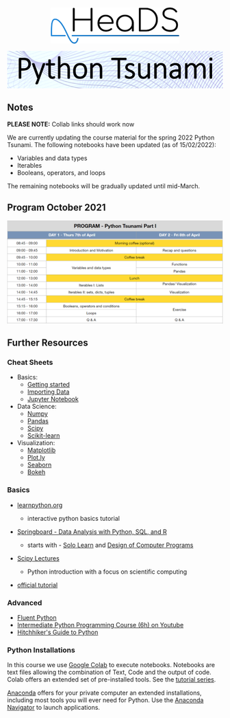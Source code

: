 <p align="center">
  <img src="figures/HeaDS_logo_large_withTitle.png" width="300">
</p>
<p align="center">
  <img src="figures/tsunami_logo.PNG" width="600">

## Notes
**PLEASE NOTE:** Collab links should work now

We are currently updating the course material for the spring 2022 Python Tsunami. The following notebooks have been updated (as of 15/02/2022):
- Variables and data types
- Iterables
- Booleans, operators, and loops

The remaining notebooks will be gradually updated until mid-March.

## Program October 2021
![image](https://github.com/Center-for-Health-Data-Science/PythonTsunami/blob/spring2022/figures/program_spring_2022.PNG)


## Further Resources

### Cheat Sheets
- Basics:
  - [Getting started](cheat_sheets/cheat_sheet_day0.pdf)
  - [Importing Data](cheat_sheets/Importing_Data_Cheat_sheet.pdf)
  - [Jupyter Notebook](cheat_sheets/Jupyter_Notebook_Cheat_Sheet.pdf)
- Data Science:
  - [Numpy](cheat_sheets/Numpy_Python_Cheat_Sheet.pdf)
  - [Pandas](cheat_sheets/Pandas_Cheat_Sheet.pdf)
  - [Scipy](cheat_sheets/Scipy-LinearAlgebra_Cheat_Sheet.pdf)
  - [Scikit-learn](cheat_sheets/Scikit-learn_Cheat_Sheet.pdf)
- Visualization:
  - [Matplotlib](cheat_sheets/Python_Matplotlib_Cheat_Sheet.pdf)
  - [Plot.ly](cheat_sheets/Plotly_Cheat_Sheet.pdf)
  - [Seaborn](cheat_sheets/Seaborn_Cheat_Sheet.pdf)
  - [Bokeh](cheat_sheets/Bokeh_Cheat_Sheet.pdf)

### Basics
- [learnpython.org](https://www.learnpython.org/)
  - interactive python basics tutorial

- [Springboard - Data Analysis with Python, SQL, and R](https://www.springboard.com/learning-paths/data-analysis/learn/)
  - starts with - [Solo Learn](https://www.sololearn.com/Course/Python/) and [Design of Computer Programs](https://www.udacity.com/course/design-of-computer-programs--cs212)
- [Scipy Lectures](https://scipy-lectures.org/index.html)
    - Python introduction with a focus on scientific computing
- [official tutorial](https://docs.python.org/3/tutorial/)

### Advanced
- [Fluent Python](https://www.oreilly.com/library/view/fluent-python-2nd/9781492056348/)
- [Intermediate Python Programming Course (6h)  on Youtube](https://www.youtube.com/watch?v=HGOBQPFzWKo)
- [Hitchhiker's Guide to Python](https://docs.python-guide.org/)


### Python Installations

In this course we use [Google Colab](https://colab.research.google.com/) to execute notebooks. Notebooks are text files allowing
the combination of Text, Code and the output of code. Colab offers an extended set of
pre-installed tools. See the [tutorial series](https://www.youtube.com/playlist?list=PLQY2H8rRoyvyK5aEDAI3wUUqC_F0oEroL).

[Anaconda](https://www.anaconda.com/products/individual) offers for your private computer
an extended installations, including most tools you will ever need for Python.
Use the [Anaconda Navigator](https://docs.anaconda.com/anaconda/navigator/) to launch applications.

